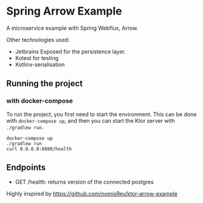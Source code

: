 # Spring Arrow Example

A microservice example with Spring Webflux, Arrow.

Other technologies used:
- Jetbrains Exposed for the persistence layer.
- Kotest for testing
- Kotlinx-serialisation

## Running the project

### with docker-compose

To run the project, you first need to start the environment.
This can be done with `docker-compose up`,
and then you can start the Ktor server with `./gradlew run`.

```shell
docker-compose up
./gradlew run
curl 0.0.0.0:8080/health
```

## Endpoints

- GET /health: returns version of the connected postgres

Highly inspired by https://github.com/nomisRev/ktor-arrow-example
